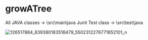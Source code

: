 # growATree

 All JAVA classes -> \src\main\java
 Junit Test class -> \src\test\java

![126517884_839380183518479_5502312276771852101_n](https://user-images.githubusercontent.com/31515870/100332036-7885c580-3003-11eb-96f6-7679771ca4a0.png)
